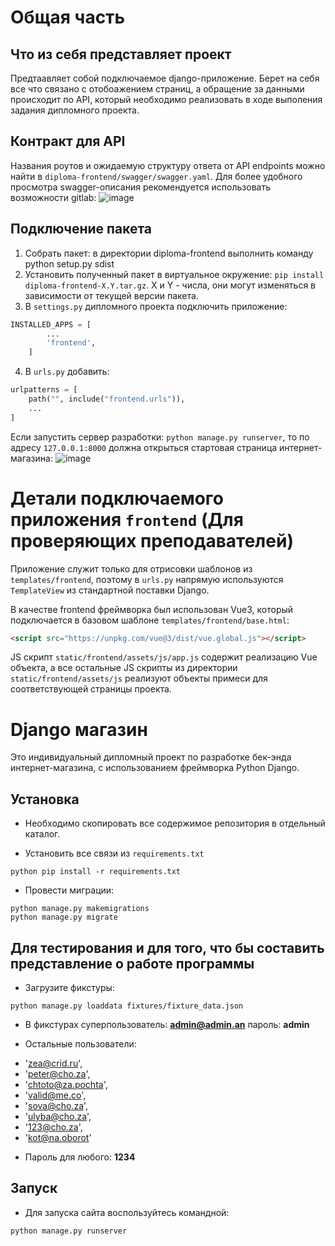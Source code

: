 # Общая часть

## Что из себя представляет проект
Предтаавляет собой подключаемое django-приложение. Берет на себя все что связано с отобоажением страниц, а обращение 
за данными происходит по API, который необходимо реализовать в ходе выполения задания дипломного проекта.

## Контракт для API
Названия роутов и ожидаемую структуру ответа от API endpoints можно найти в `diploma-frontend/swagger/swagger.yaml`. 
Для более удобного просмотра swagger-описания рекомендуется использовать возможности gitlab:
![image](./gitlab-swagger.png)

## Подключение пакета
1. Собрать пакет: в директории diploma-frontend выполнить команду python setup.py sdist
2. Установить полученный пакет в виртуальное окружение: `pip install diploma-frontend-X.Y.tar.gz`. X и Y - числа, они могут изменяться в зависимости от текущей версии пакета.
3. В `settings.py` дипломного проекта подключить приложение:
```python
INSTALLED_APPS = [
        ...
        'frontend',
    ]
```
4. В `urls.py` добавить:
```python
urlpatterns = [
    path("", include("frontend.urls")),
    ...
]
```
Если запустить сервер разработки: `python manage.py runserver`, то по адресу `127.0.0.1:8000` должна открыться стартовая страница интернет-магазина:
![image](./root-page.png)

# Детали подключаемого приложения `frontend` (Для проверяющих преподавателей)
Приложение служит только для отрисовки шаблонов из `templates/frontend`, поэтому в `urls.py` напрямую 
используются `TemplateView` из стандартной поставки Django.

В качестве frontend фреймворка был использован Vue3, который подключается в базовом шаблоне `templates/frontend/base.html`:
```html
<script src="https://unpkg.com/vue@3/dist/vue.global.js"></script>
```
JS скрипт `static/frontend/assets/js/app.js` содержит реализацию Vue объекта, а все остальные JS скрипты из 
директории `static/frontend/assets/js` реализуют объекты примеси для соответствующей страницы проекта.

# Django магазин
Это индивидуальный дипломный проект по разработке бек-энда интернет-магазина, 
с использованием фреймворка Python Django.

## Установка

* Необходимо скопировать все содержимое репозитория в отдельный каталог.

* Установить все связи из `requirements.txt`

```
python pip install -r requirements.txt
```

* Провести миграции:

```
python manage.py makemigrations
python manage.py migrate
```

## Для тестирования и для того, что бы составить представление о работе программы

* Загрузите фикстуры:

```
python manage.py loaddata fixtures/fixture_data.json
```

* В фикстурах суперпользователь: 
**admin@admin.an** 
пароль: **admin** 

* Остальные пользователи:
- 'zea@crid.ru',
- 'peter@cho.za',
- 'chtoto@za.pochta',
- 'valid@me.co',
- 'sova@cho.za',
- 'ulyba@cho.za',
- '123@cho.za',
- 'kot@na.oborot'
* Пароль для любого: **1234**

## Запуск

* Для запуска сайта воспользуйтесь командной:

```
python manage.py runserver
```
